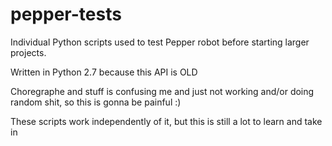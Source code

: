 # pepper-tests

Individual Python scripts used to test Pepper robot before starting larger projects.

Written in Python 2.7 because this API is OLD

Choregraphe and stuff is confusing me and just not working and/or doing random shit, so this is gonna be painful :)

These scripts work independently of it, but this is still a lot to learn and take in
